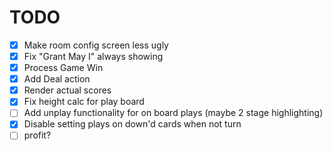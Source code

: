 # TODO

- [x] Make room config screen less ugly
- [x] Fix "Grant May I" always showing
- [x] Process Game Win
- [x] Add Deal action
- [x] Render actual scores
- [x] Fix height calc for play board
- [ ] Add unplay functionality for on board plays (maybe 2 stage highlighting)
- [x] Disable setting plays on down'd cards when not turn
- [ ] profit?
